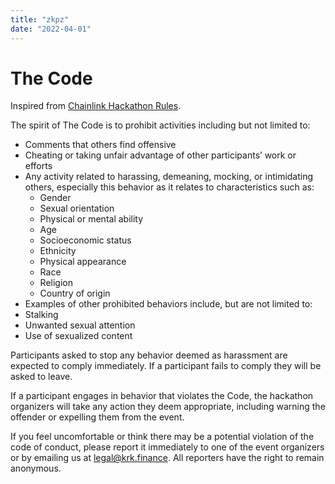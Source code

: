 ```yaml
---
title: "zkpz"
date: "2022-04-01"
---
```


# The Code

Inspired from [Chainlink Hackathon Rules](https://docs.chain.link/docs/hackathon-rules-waiver-release-and-code-of-conduct/).

The spirit of The Code is to prohibit activities including but not limited to:

- Comments that others find offensive
- Cheating or taking unfair advantage of other participants’ work or efforts
- Any activity related to harassing, demeaning, mocking, or intimidating others, especially this behavior as it relates to characteristics such as:
  - Gender
  - Sexual orientation
  - Physical or mental ability
  - Age
  - Socioeconomic status
  - Ethnicity
  - Physical appearance
  - Race
  - Religion
  - Country of origin
- Examples of other prohibited behaviors include, but are not limited to:
- Stalking
- Unwanted sexual attention
- Use of sexualized content

Participants asked to stop any behavior deemed as harassment are expected to comply immediately. If a participant fails to comply they will be asked to leave.

If a participant engages in behavior that violates the Code, the hackathon organizers will take any action they deem appropriate, including warning the offender or expelling them from the event.

If you feel uncomfortable or think there may be a potential violation of the code of conduct, please report it immediately to one of the event organizers or by emailing us at legal@krk.finance. All reporters have the right to remain anonymous.
